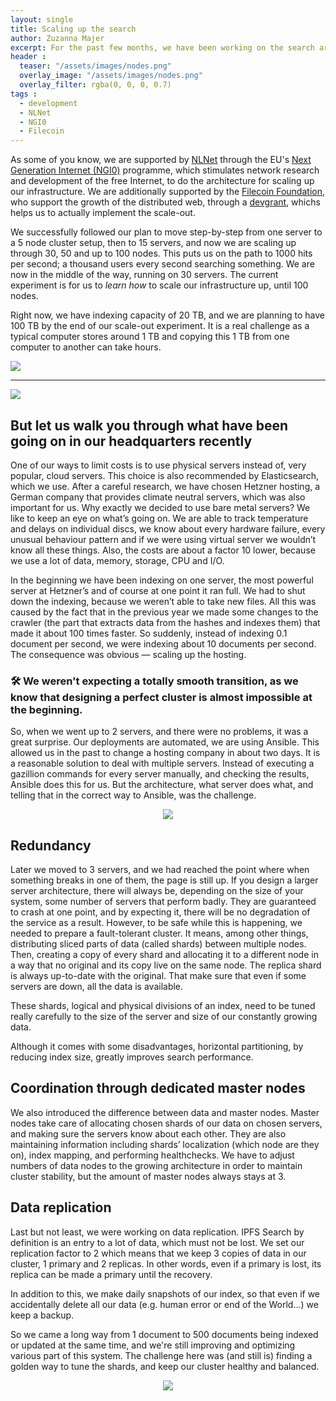 ```yaml
---
layout: single
title: Scaling up the search
author: Zuzanna Majer
excerpt: For the past few months, we have been working on the search architecture to take IPFS Search from beta to web-scale production
header :
  teaser: "/assets/images/nodes.png"
  overlay_image: "/assets/images/nodes.png"
  overlay_filter: rgba(0, 0, 0, 0.7)
tags :
  - development
  - NLNet 
  - NGI0
  - Filecoin
---
```


As some of you know, we are supported by [NLNet](https://nlnet.nl/project/IPFS-search/) through the EU's [Next Generation Internet (NGI0)](https://www.ngi.eu/) programme, which stimulates network research and development of the free Internet, to do the architecture for scaling up our infrastructure. We are additionally supported by the [Filecoin Foundation](https://fil.org/), who support the growth of the distributed web, through a [devgrant](https://github.com/ipfs-search/devgrants/blob/96d07f4662c10f3936163dacbf13bfc5c23b8cc6/open-grant-proposals/ipfs-search-scale-out.md), whichs helps us to actually implement the  scale-out.

We successfully followed our plan to move step-by-step from one server to a 5 node cluster setup, then to 15 servers, and now we are scaling up through 30, 50 and up to 100 nodes. This puts us on the path to 1000 hits per second; a thousand users every second searching something. We are now in the middle of the way, running on 30 servers. The current experiment is for us to *learn how* to scale our infrastructure up, until 100 nodes.

Right now, we have indexing capacity of 20 TB, and we are planning to have 100 TB by the end of our scale-out experiment. It is a real challenge as a typical computer stores around 1 TB and copying this 1 TB from one computer to another can take hours.

<img src="/assets/images/3servers.png">

----------------

<img src="/assets/images/5servers.png">



## **But let us walk you through what have been going on in our headquarters recently**

One of our ways to limit costs is to use physical servers instead of, very popular, cloud servers. This choice is also recommended by Elasticsearch, which we use. After a careful research, we have chosen Hetzner hosting, a German company that provides climate neutral servers, which was also important for us. Why exactly we decided to use bare metal servers? We like to keep an eye on what’s going on. We are able to track temperature and delays on individual discs, we know about every hardware failure, every unusual behaviour pattern and if we were using virtual server we wouldn’t know all these things. Also, the costs are about a factor 10 lower, because we use a lot of data, memory, storage, CPU and I/O. 

In the beginning we have been indexing on one server, the most powerful server at Hetzner’s and of course at one point it ran full. We had to shut down the indexing, because we weren’t able to take new files. All this was caused by the fact that in the previous year we made some changes to the crawler (the part that extracts data from the hashes and indexes them) that made it about 100 times faster. So suddenly, instead of indexing 0.1 document per second, we were indexing about 10 documents per second. The consequence was obvious — scaling up the hosting.


### 🛠 We weren't expecting a totally smooth transition, as we know that designing a perfect cluster is almost impossible at the beginning.


So, when we went up to 2 servers, and there were no problems, it was a great surprise. Our deployments are automated, we are using Ansible. This allowed us in the past to change a hosting company in about two days. It is a reasonable solution to deal with multiple servers. Instead of executing a gazillion commands for every server manually, and checking the results, Ansible does this for us. But the architecture, what server does what, and telling that in the correct way to Ansible, was the challenge.

<div align="center">
<img src="/assets/images/graf1.png">
</div>

## Redundancy

Later we moved to 3 servers, and we had reached the point where when something breaks in one of them, the page is still up. If you design a larger server architecture, there will always be, depending on the size of your system, some number of servers that perform badly. They are guaranteed to crash at one point, and by expecting it, there will be no degradation of the service as a result. However, to be safe while this is happening, we needed to prepare a fault-tolerant cluster. It means, among other things, distributing sliced parts of data (called shards) between multiple nodes. Then, creating a copy of every shard and allocating it to a different node in a way that no original and its copy live on the same node. The replica shard is always up-to-date with the original. That make sure that even if some servers are down, all the data is available. 

These shards, logical and physical divisions of an index, need to be tuned really carefully to the size of the server and size of our constantly growing data. 

Although it comes with some disadvantages, horizontal partitioning, by reducing index size, greatly improves search performance.

## Coordination through dedicated master nodes

We also introduced the difference between data and master nodes. Master nodes take care of allocating chosen shards of our data on chosen servers, and making sure the servers know about each other. They are also maintaining information including shards’ localization (which node are they on), index mapping, and performing healthchecks. We have to adjust numbers of data nodes to the growing architecture in order to maintain cluster stability, but the amount of master nodes always stays at 3.

## Data replication

Last but not least, we were working on data replication. IPFS Search by definition is an entry to a lot of data, which must not be lost. We set our replication factor to 2 which means that we keep 3 copies of data in our cluster, 1 primary and 2 replicas. In other words, even if a primary is lost, its replica can be made a primary until the recovery.

In addition to this, we make daily snapshots of our index, so that even if we accidentally delete all our data (e.g. human error or end of the World...) we keep a backup.

So we came a long way from 1 document to 500 documents being indexed or updated at the same time, and we're still improving and optimizing various part of this system. The challenge here was (and still is) finding a golden way to tune the shards, and keep our cluster healthy and balanced.

<div align="center">
<img src="/assets/images/nodes.png">
</div>

